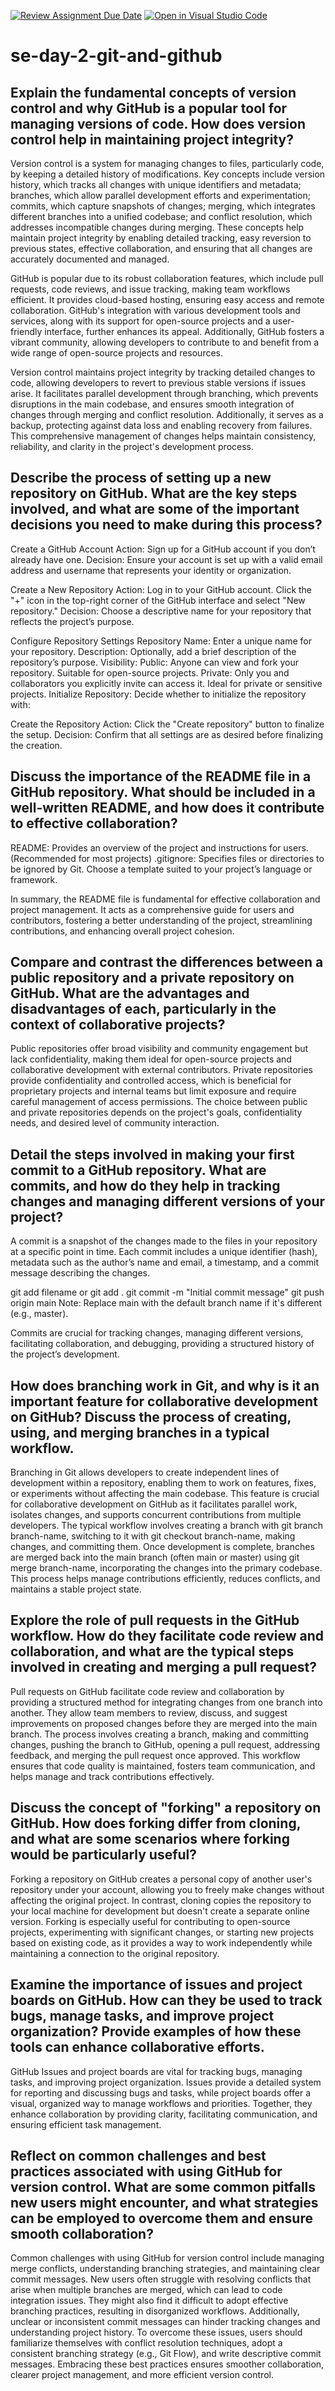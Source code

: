 [![Review Assignment Due Date](https://classroom.github.com/assets/deadline-readme-button-22041afd0340ce965d47ae6ef1cefeee28c7c493a6346c4f15d667ab976d596c.svg)](https://classroom.github.com/a/8wgCKhpZ)
[![Open in Visual Studio Code](https://classroom.github.com/assets/open-in-vscode-2e0aaae1b6195c2367325f4f02e2d04e9abb55f0b24a779b69b11b9e10269abc.svg)](https://classroom.github.com/online_ide?assignment_repo_id=15584951&assignment_repo_type=AssignmentRepo)
# se-day-2-git-and-github
## Explain the fundamental concepts of version control and why GitHub is a popular tool for managing versions of code. How does version control help in maintaining project integrity?

Version control is a system for managing changes to files, particularly code, by keeping a detailed history of modifications. Key concepts include version history, which tracks all changes with unique identifiers and metadata; branches, which allow parallel development efforts and experimentation; commits, which capture snapshots of changes; merging, which integrates different branches into a unified codebase; and conflict resolution, which addresses incompatible changes during merging. These concepts help maintain project integrity by enabling detailed tracking, easy reversion to previous states, effective collaboration, and ensuring that all changes are accurately documented and managed.

GitHub is popular due to its robust collaboration features, which include pull requests, code reviews, and issue tracking, making team workflows efficient. It provides cloud-based hosting, ensuring easy access and remote collaboration. GitHub's integration with various development tools and services, along with its support for open-source projects and a user-friendly interface, further enhances its appeal. Additionally, GitHub fosters a vibrant community, allowing developers to contribute to and benefit from a wide range of open-source projects and resources.

Version control maintains project integrity by tracking detailed changes to code, allowing developers to revert to previous stable versions if issues arise. It facilitates parallel development through branching, which prevents disruptions in the main codebase, and ensures smooth integration of changes through merging and conflict resolution. Additionally, it serves as a backup, protecting against data loss and enabling recovery from failures. This comprehensive management of changes helps maintain consistency, reliability, and clarity in the project's development process.

## Describe the process of setting up a new repository on GitHub. What are the key steps involved, and what are some of the important decisions you need to make during this process?

Create a GitHub Account
Action: Sign up for a GitHub account if you don’t already have one.
Decision: Ensure your account is set up with a valid email address and username that represents your identity or organization.

Create a New Repository
Action:
Log in to your GitHub account.
Click the "+" icon in the top-right corner of the GitHub interface and select "New repository."
Decision: Choose a descriptive name for your repository that reflects the project’s purpose.

Configure Repository Settings
Repository Name: Enter a unique name for your repository.
Description: Optionally, add a brief description of the repository’s purpose.
Visibility:
Public: Anyone can view and fork your repository. Suitable for open-source projects.
Private: Only you and collaborators you explicitly invite can access it. Ideal for private or sensitive projects.
Initialize Repository: Decide whether to initialize the repository with:

Create the Repository
Action: Click the "Create repository" button to finalize the setup.
Decision: Confirm that all settings are as desired before finalizing the creation.



## Discuss the importance of the README file in a GitHub repository. What should be included in a well-written README, and how does it contribute to effective collaboration?

README: Provides an overview of the project and instructions for users. (Recommended for most projects)
.gitignore: Specifies files or directories to be ignored by Git. Choose a template suited to your project’s language or framework.

In summary, the README file is fundamental for effective collaboration and project management. It acts as a comprehensive guide for users and contributors, fostering a better understanding of the project, streamlining contributions, and enhancing overall project cohesion.

## Compare and contrast the differences between a public repository and a private repository on GitHub. What are the advantages and disadvantages of each, particularly in the context of collaborative projects?

Public repositories offer broad visibility and community engagement but lack confidentiality, making them ideal for open-source projects and collaborative development with external contributors. Private repositories provide confidentiality and controlled access, which is beneficial for proprietary projects and internal teams but limit exposure and require careful management of access permissions. The choice between public and private repositories depends on the project's goals, confidentiality needs, and desired level of community interaction.

## Detail the steps involved in making your first commit to a GitHub repository. What are commits, and how do they help in tracking changes and managing different versions of your project?

A commit is a snapshot of the changes made to the files in your repository at a specific point in time. Each commit includes a unique identifier (hash), metadata such as the author’s name and email, a timestamp, and a commit message describing the changes. 

git add filename or git add .
git commit -m "Initial commit message"
git push origin main
Note: Replace main with the default branch name if it's different (e.g., master).

Commits are crucial for tracking changes, managing different versions, facilitating collaboration, and debugging, providing a structured history of the project’s development.

## How does branching work in Git, and why is it an important feature for collaborative development on GitHub? Discuss the process of creating, using, and merging branches in a typical workflow.

Branching in Git allows developers to create independent lines of development within a repository, enabling them to work on features, fixes, or experiments without affecting the main codebase. This feature is crucial for collaborative development on GitHub as it facilitates parallel work, isolates changes, and supports concurrent contributions from multiple developers. The typical workflow involves creating a branch with git branch branch-name, switching to it with git checkout branch-name, making changes, and committing them. Once development is complete, branches are merged back into the main branch (often main or master) using git merge branch-name, incorporating the changes into the primary codebase. This process helps manage contributions efficiently, reduces conflicts, and maintains a stable project state.

## Explore the role of pull requests in the GitHub workflow. How do they facilitate code review and collaboration, and what are the typical steps involved in creating and merging a pull request?

Pull requests on GitHub facilitate code review and collaboration by providing a structured method for integrating changes from one branch into another. They allow team members to review, discuss, and suggest improvements on proposed changes before they are merged into the main branch. 
The process involves creating a branch, making and committing changes, pushing the branch to GitHub, opening a pull request, addressing feedback, and merging the pull request once approved. This workflow ensures that code quality is maintained, fosters team communication, and helps manage and track contributions effectively.

## Discuss the concept of "forking" a repository on GitHub. How does forking differ from cloning, and what are some scenarios where forking would be particularly useful?

Forking a repository on GitHub creates a personal copy of another user's repository under your account, allowing you to freely make changes without affecting the original project. In contrast, cloning copies the repository to your local machine for development but doesn't create a separate online version. Forking is especially useful for contributing to open-source projects, experimenting with significant changes, or starting new projects based on existing code, as it provides a way to work independently while maintaining a connection to the original repository.

## Examine the importance of issues and project boards on GitHub. How can they be used to track bugs, manage tasks, and improve project organization? Provide examples of how these tools can enhance collaborative efforts.
GitHub Issues and project boards are vital for tracking bugs, managing tasks, and improving project organization. Issues provide a detailed system for reporting and discussing bugs and tasks, while project boards offer a visual, organized way to manage workflows and priorities. Together, they enhance collaboration by providing clarity, facilitating communication, and ensuring efficient task management.

## Reflect on common challenges and best practices associated with using GitHub for version control. What are some common pitfalls new users might encounter, and what strategies can be employed to overcome them and ensure smooth collaboration?

Common challenges with using GitHub for version control include managing merge conflicts, understanding branching strategies, and maintaining clear commit messages. New users often struggle with resolving conflicts that arise when multiple branches are merged, which can lead to code integration issues. They might also find it difficult to adopt effective branching practices, resulting in disorganized workflows. Additionally, unclear or inconsistent commit messages can hinder tracking changes and understanding project history. To overcome these issues, users should familiarize themselves with conflict resolution techniques, adopt a consistent branching strategy (e.g., Git Flow), and write descriptive commit messages. Embracing these best practices ensures smoother collaboration, clearer project management, and more efficient version control.